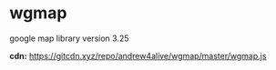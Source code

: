 # wgmap

google map library version 3.25

**cdn:**  https://gitcdn.xyz/repo/andrew4alive/wgmap/master/wgmap.js
